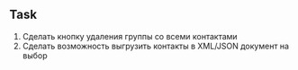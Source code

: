## Task

1) Сделать кнопку удаления группы со всеми контактами
2) Сделать возможность выгрузить контакты в XML/JSON документ на выбор